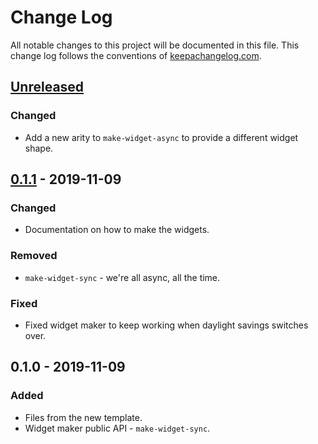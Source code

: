 # Change Log
All notable changes to this project will be documented in this file. This change log follows the conventions of [keepachangelog.com](http://keepachangelog.com/).

## [Unreleased]
### Changed
- Add a new arity to `make-widget-async` to provide a different widget shape.

## [0.1.1] - 2019-11-09
### Changed
- Documentation on how to make the widgets.

### Removed
- `make-widget-sync` - we're all async, all the time.

### Fixed
- Fixed widget maker to keep working when daylight savings switches over.

## 0.1.0 - 2019-11-09
### Added
- Files from the new template.
- Widget maker public API - `make-widget-sync`.

[Unreleased]: https://github.com/your-name/add-100/compare/0.1.1...HEAD
[0.1.1]: https://github.com/your-name/add-100/compare/0.1.0...0.1.1
